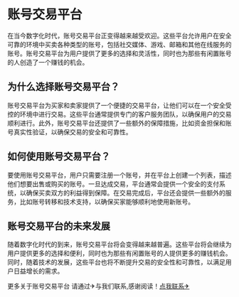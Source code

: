# 账号交易平台

在当今数字化时代，账号交易平台正变得越来越受欢迎。这些平台允许用户在安全可靠的环境中买卖各种类型的账号，包括社交媒体、游戏、邮箱和其他在线服务的账号。账号交易平台为用户提供了更多的选择和灵活性，同时也为那些有闲置账号的人创造了一个赚钱的机会。

## 为什么选择账号交易平台？

账号交易平台为买家和卖家提供了一个便捷的交易平台，让他们可以在一个安全受控的环境中进行交易。这些平台通常提供专门的客户服务团队，以确保用户的交易顺利进行。此外，账号交易平台还提供了一些额外的保障措施，比如资金担保和账号真实性验证，以确保交易的安全和可靠性。

## 如何使用账号交易平台？

要使用账号交易平台，用户只需要注册一个账号，并在平台上创建一个列表，描述他们想要出售或购买的账号。一旦达成交易，平台通常会提供一个安全的支付系统，以确保买卖双方的利益得到保障。在交易完成后，平台还会提供一些额外的服务，比如账号转移和技术支持，以确保买家能够顺利地使用新账号。

## 账号交易平台的未来发展

随着数字化时代的到来，账号交易平台将会变得越来越普遍。这些平台将会继续为用户提供更多的选择和便利，同时也为那些有闲置账号的人提供更多的赚钱机会。同时，随着技术的发展，这些平台也将不断提升交易的安全性和可靠性，以满足用户日益增长的需求。

更多关于账号交易平台 请通过✈与我们联系,感谢阅读！[点我联系✈](https://pc.k02.cc)